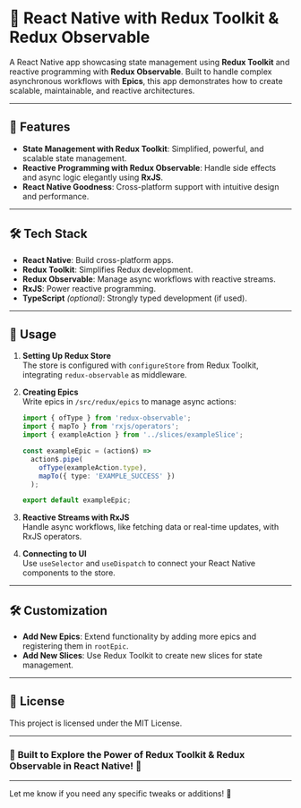 # 📱 React Native with Redux Toolkit & Redux Observable

A React Native app showcasing state management using **Redux Toolkit** and reactive programming with **Redux Observable**. Built to handle complex asynchronous workflows with **Epics**, this app demonstrates how to create scalable, maintainable, and reactive architectures.

---

## 🚀 Features

- **State Management with Redux Toolkit**: Simplified, powerful, and scalable state management.
- **Reactive Programming with Redux Observable**: Handle side effects and async logic elegantly using **RxJS**.
- **React Native Goodness**: Cross-platform support with intuitive design and performance.

---

## 🛠️ Tech Stack

- **React Native**: Build cross-platform apps.
- **Redux Toolkit**: Simplifies Redux development.
- **Redux Observable**: Manage async workflows with reactive streams.
- **RxJS**: Power reactive programming.
- **TypeScript** *(optional)*: Strongly typed development (if used).

---

## 📖 Usage

1. **Setting Up Redux Store**  
   The store is configured with `configureStore` from Redux Toolkit, integrating `redux-observable` as middleware.

2. **Creating Epics**  
   Write epics in `/src/redux/epics` to manage async actions:
   ```typescript
   import { ofType } from 'redux-observable';
   import { mapTo } from 'rxjs/operators';
   import { exampleAction } from '../slices/exampleSlice';

   const exampleEpic = (action$) =>
     action$.pipe(
       ofType(exampleAction.type),
       mapTo({ type: 'EXAMPLE_SUCCESS' })
     );

   export default exampleEpic;
   ```

3. **Reactive Streams with RxJS**  
   Handle async workflows, like fetching data or real-time updates, with RxJS operators.

4. **Connecting to UI**  
   Use `useSelector` and `useDispatch` to connect your React Native components to the store.

---

## 🛠️ Customization

- **Add New Epics**: Extend functionality by adding more epics and registering them in `rootEpic`.
- **Add New Slices**: Use Redux Toolkit to create new slices for state management.

---

## 📜 License

This project is licensed under the MIT License.

---

### 🌟 **Built to Explore the Power of Redux Toolkit & Redux Observable in React Native!** 🌟

--- 

Let me know if you need any specific tweaks or additions! 🚀
